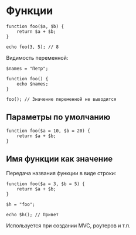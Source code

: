 # Функции

    function foo($a, $b) {
        return $a + $b;
    }

    echo foo(3, 5); // 8

Видимость переменной:

    $names = "Петр";

    function foo() {
        echo $names;
    }

    foo(); // Значение переменной не выводится

## Параметры по умолчанию

    function foo($a = 10, $b = 20) {
        return $a + $b;
    }

## Имя функции как значение
Передача названия функции в виде строки:

    function foo($a = 3, $b = 5) {
        return $a + $b;
    }

    $h = "foo";

    echo $h(); // Привет

Используется при создании MVC, роутеров и т.п.

